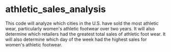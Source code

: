 # athletic_sales_analysis
This code will analyze which cities in the U.S. have sold the most athletic wear, particularly women's athletic footwear over two years.  It will also determine which retailers had the greatest total sales of athletic foot wear. It will also determine which day of the week had the highest sales for women's athletic footwear.

